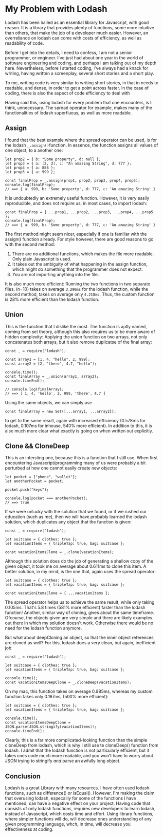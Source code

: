 # My Problem with Lodash

Lodash has been hailed as an essential library for Javascript, with good reason. It is a library that provides plenty of functions, some more intuitive than others, that make the job of a developer much easier. However, an overreliance on lodash can come with costs of efficiency, as well as readability of code.

Before I get into the details, I need to confess, I am not a senior programmer, or engineer. I've just had about one year in the world of software engineering and coding, and perhaps I am talking out of my depth here. Nevertheless, before I started coding, I've always had a knack for writing, having written a screenplay, several short stories and a short play.

To me, writing code is very similar to writing short stories, in that in needs to readable, and dense, in order to get a point across faster. In the case of coding, there is also the aspect of code efficiency to deal with

Having said this, using lodash for every problem that one encounters, is I think, unnecessary. The spread operator for example, makes many of the functionalities of lodash superfluous, as well as more readable.

## Assign

I found that the best example where the spread operator can be used, is for the lodash `_.assign()`function. In essence, the function assigns all values of one object, to a another one:

```
let prop2 = { b: "Some property", d: null };
let prop3 = { a: [2, 3], c: "An amazing String", d: 777 };
let prop4 = { a: 888 };
let prop5 = { a: 999 };

const finalProp = _.assign(prop1, prop2, prop3, prop4, prop5);
console.log(finalProp);
// ==> { a: 999, b: 'Some property', d: 777, c: 'An amazing String' }
```

It is undoubtedly an extremely useful function. However, it is very easily reproducible, and does not require us, in most cases, to import lodash:

```
const finalProp = { ...prop1, ...prop2, ...prop3, ...prop4, ...prop5 };
console.log(finalProp);
// ==> { a: 999, b: 'Some property', d: 777, c: 'An amazing String' }
```

The first method might seem nicer, especially if one is familiar with the assign() function already. For style however, there are good reasons to go with the second method:

1. There are no additional functions, which makes the file more readable. Only plain Javascript is used.
2. It takes out the ambiguity of what happening in the assign function, which might do something that the programmer does not expect.
3. You are not importing anything into the file.

It is also much more efficient: Running the two functions in two separate files, (n=10) takes on average `3.290ms` for the lodash function, while the second method, takes on average only `4.218ms`. Thus, the custom function is 28% more efficient than the lodash function.

## Union

This is the function that I dislike the most. The function is aptly named, coming from set theory, although this also requires us to be more aware of hidden complexity: Applying the union function on two arrays, not only concatenates both arrays, but it also remove duplicatse of the final array:

```
const _ = require("lodash");

const array1 = [1, 4, "hello", 2, 999];
const array2 = [2, "there", 4.7, "hello"];

console.time();
const finalArray = _.union(array1, array2);
console.timeEnd();

// console.log(finalArray);
// ==> [ 1, 4, 'hello', 2, 999, 'there', 4.7 ]
```

Using the same objects, we can simply use

```
const finalArray = new Set([...array1, ...array2]);
```

to get to the same result, again with increased efficiency (0.578ms for lodash, 0.107ms for inhouse, 540% more efficient). In addition to this, it is also much more clear what exactly is going on when written out explicitly.

## Clone && CloneDeep

This is an intersting one, because this is a function that I still use. When first encountering Javascript/programming many of us were probably a bit perturbed at how one cannot easily create new objects:

```
let pocket = ["phone", "wallet"];
let anotherPocket = pocket;

pocket.push("keys");

console.log(pocket === anotherPocket);
// ==> true
```

If we were unlucky with the solution that we found, or if we rushed our education (such as me), then we will have probably learned the lodash solution, which duplicates any object that the function is given:

```
const _ = require("lodash");

let suitcase = { clothes: true };
let vacationItems = { tripleTap: true, bag: suitcase };

const vacationItemsClone = _.clone(vacationItems);
```

Although this solution does do the job of generating a shallow copy of the given object, it took me on average about 0.611ms to clone this item. A better solution, in my mind, is the one that, again uses the spread operator:

```
let suitcase = { clothes: true };
let vacationItems = { tripleTap: true, bag: suitcase };

const vacationItemsClone = { ...vacationItems };
```

The spread operator helps us to achieve the same result, while only taking 0.105ms. That's 5.8 times (581% more efficient) faster than the lodash function! Another, similar way of cloning, gives about the same timeframe. Ofcourse, the objects given are very simple and there are likely examples out there in which my solution doesn't work. Otherwise there would be no need for the lodash function anymore.

But what about deepCloning an object, so that the inner object references are cloned as well? For this, lodash does a very clean, but again, inefficient job:

```
const _ = require("lodash");

let suitcase = { clothes: true };
let vacationItems = { tripleTap: true, bag: suitcase };

console.time();
const vacationItemsDeepClone = _.cloneDeep(vacationItems);
```

On my mac, this function takes on average 0.985ms, whereas my custom function takes only 0.197ms, (500% more efficient):

```
let suitcase = { clothes: true };
let vacationItems = { tripleTap: true, bag: suitcase };

console.time();
const vacationItemsDeepClone = JSON.parse(JSON.stringify(vacationItems));
console.timeEnd();
```

Clearly, this is a far more complicated-looking function than the simple cloneDeep from lodash, which is why I still use te cloneDeep() function from lodash. I admit that the lodash function is not particularly efficient, but it takes ones code much more readable, and you won't have to worry about JSON trying to stringify _and_ parse an awfully long object.

## Conclusion

Lodash is a great Library with many resources. I have often used lodash functions, such as difference() or isEqual(). However, I'm making the claim that overusing lodash, especailly for some of the functions I have mentioned, can have a negative effect on your project. Having code that consists of only lodash functions, requires new developers to learn lodash, instead of Javascript, which costs time and effort. Using library functions, where simpler functions will do, will decrease ones understanding of any given programming language, whch, in time, will decrease you effectiveness at coding.
